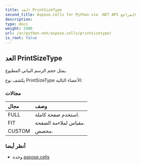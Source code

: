 ```yaml
---
title: العد PrintSizeType
second_title: Aspose.Cells for Python via .NET API المراجع
description:
type: docs
weight: 2400
url: /ar/python-net/aspose.cells/printsizetype/
is_root: false
---
```

##  العد PrintSizeType
يمثل حجم الرسم البياني المطبوع.



يكشف نوع PrintSizeType الأعضاء التالية:

###  مجالات
| مجال| وصف|
| :- | :- |
| FULL | استخدم صفحة كاملة.|
| FIT | مقياس لملاءمة الصفحة.|
| CUSTOM | مخصص.|



###  أنظر أيضا
* وحدة [aspose.cells](..)
